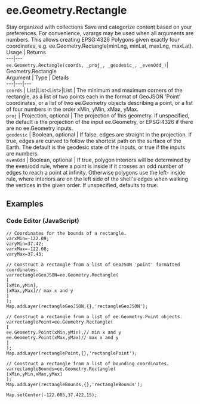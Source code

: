  
#  ee.Geometry.Rectangle
Stay organized with collections  Save and categorize content based on your preferences. 
For convenience, varargs may be used when all arguments are numbers. This allows creating EPSG:4326 Polygons given exactly four coordinates, e.g. ee.Geometry.Rectangle(minLng, minLat, maxLng, maxLat).
Usage | Returns  
---|---  
`ee.Geometry.Rectangle(coords, _proj_, _geodesic_, _evenOdd_)`|  Geometry.Rectangle  
Argument | Type | Details  
---|---|---  
`coords` | List<Geometry>|List<List<Number>>|List<Number> | The minimum and maximum corners of the rectangle, as a list of two points each in the format of GeoJSON 'Point' coordinates, or a list of two ee.Geometry objects describing a point, or a list of four numbers in the order xMin, yMin, xMax, yMax.  
`proj` | Projection, optional | The projection of this geometry. If unspecified, the default is the projection of the input ee.Geometry, or EPSG:4326 if there are no ee.Geometry inputs.  
`geodesic` | Boolean, optional | If false, edges are straight in the projection. If true, edges are curved to follow the shortest path on the surface of the Earth. The default is the geodesic state of the inputs, or true if the inputs are numbers.  
`evenOdd` | Boolean, optional | If true, polygon interiors will be determined by the even/odd rule, where a point is inside if it crosses an odd number of edges to reach a point at infinity. Otherwise polygons use the left- inside rule, where interiors are on the left side of the shell's edges when walking the vertices in the given order. If unspecified, defaults to true.  
## Examples
### Code Editor (JavaScript)
```
// Coordinates for the bounds of a rectangle.
varxMin=-122.09;
varyMin=37.42;
varxMax=-122.08;
varyMax=37.43;

// Construct a rectangle from a list of GeoJSON 'point' formatted coordinates.
varrectangleGeoJSON=ee.Geometry.Rectangle(
[
[xMin,yMin],
[xMax,yMax]// max x and y
]
);
Map.addLayer(rectangleGeoJSON,{},'rectangleGeoJSON');

// Construct a rectangle from a list of ee.Geometry.Point objects.
varrectanglePoint=ee.Geometry.Rectangle(
[
ee.Geometry.Point(xMin,yMin),// min x and y
ee.Geometry.Point(xMax,yMax)// max x and y
]
);
Map.addLayer(rectanglePoint,{},'rectanglePoint');

// Construct a rectangle from a list of bounding coordinates.
varrectangleBounds=ee.Geometry.Rectangle(
[xMin,yMin,xMax,yMax]
);
Map.addLayer(rectangleBounds,{},'rectangleBounds');

Map.setCenter(-122.085,37.422,15);
```


